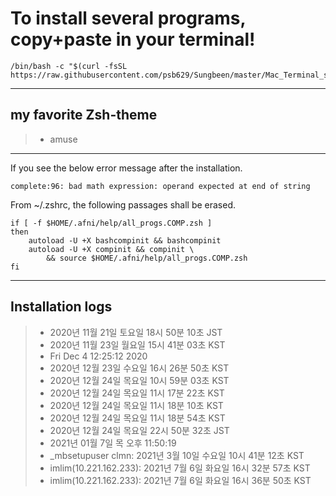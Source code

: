 To install several programs, copy+paste in your terminal!
============================
	/bin/bash -c "$(curl -fsSL https://raw.githubusercontent.com/psb629/Sungbeen/master/Mac_Terminal_setting/install.sh)"
- - -
my favorite Zsh-theme
-----------------------------
> * amuse
- - -
If you see the below error message after the installation.

	complete:96: bad math expression: operand expected at end of string

From ~/.zshrc, the following passages shall be erased.

	if [ -f $HOME/.afni/help/all_progs.COMP.zsh ]
	then
 		autoload -U +X bashcompinit && bashcompinit
		autoload -U +X compinit && compinit \
			&& source $HOME/.afni/help/all_progs.COMP.zsh
	fi
- - -
Installation logs
-----------------------------
> * 2020년 11월 21일 토요일 18시 50분 10초 JST
> * 2020년 11월 23일 월요일 15시 41분 03초 KST
> * Fri Dec 4 12:25:12 2020
> * 2020년 12월 23일 수요일 16시 26분 50초 KST
> * 2020년 12월 24일 목요일 10시 59분 03초 KST
> * 2020년 12월 24일 목요일 11시 17분 22초 KST
> * 2020년 12월 24일 목요일 11시 18분 10초 KST
> * 2020년 12월 24일 목요일 11시 18분 54초 KST
> * 2020년 12월 24일 목요일 22시 50분 32초 JST
> * 2021년 01월 7일 목 오후 11:50:19
> * _mbsetupuser clmn: 2021년 3월 10일 수요일 10시 41분 12초 KST
> * imlim(10.221.162.233): 2021년 7월  6일 화요일 16시 32분 57초 KST
> * imlim(10.221.162.233): 2021년 7월  6일 화요일 16시 36분 50초 KST
